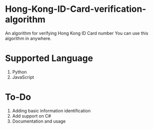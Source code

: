 # Hong-Kong-ID-Card-verification-algorithm
An algorithm for verifying Hong Kong ID Card number
You can use this algorithm in anywhere.

# Supported Language
1. Python
2. JavaScript

# To-Do
1. Adding basic information identification
2. Add support on C#
3. Documentation and usage
